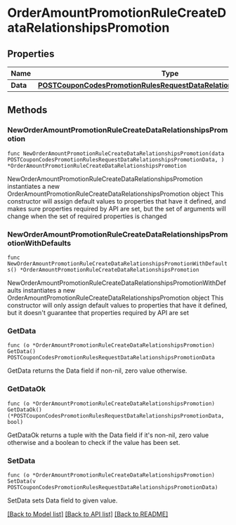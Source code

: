 # OrderAmountPromotionRuleCreateDataRelationshipsPromotion

## Properties

Name | Type | Description | Notes
------------ | ------------- | ------------- | -------------
**Data** | [**POSTCouponCodesPromotionRulesRequestDataRelationshipsPromotionData**](POSTCouponCodesPromotionRulesRequestDataRelationshipsPromotionData.md) |  | 

## Methods

### NewOrderAmountPromotionRuleCreateDataRelationshipsPromotion

`func NewOrderAmountPromotionRuleCreateDataRelationshipsPromotion(data POSTCouponCodesPromotionRulesRequestDataRelationshipsPromotionData, ) *OrderAmountPromotionRuleCreateDataRelationshipsPromotion`

NewOrderAmountPromotionRuleCreateDataRelationshipsPromotion instantiates a new OrderAmountPromotionRuleCreateDataRelationshipsPromotion object
This constructor will assign default values to properties that have it defined,
and makes sure properties required by API are set, but the set of arguments
will change when the set of required properties is changed

### NewOrderAmountPromotionRuleCreateDataRelationshipsPromotionWithDefaults

`func NewOrderAmountPromotionRuleCreateDataRelationshipsPromotionWithDefaults() *OrderAmountPromotionRuleCreateDataRelationshipsPromotion`

NewOrderAmountPromotionRuleCreateDataRelationshipsPromotionWithDefaults instantiates a new OrderAmountPromotionRuleCreateDataRelationshipsPromotion object
This constructor will only assign default values to properties that have it defined,
but it doesn't guarantee that properties required by API are set

### GetData

`func (o *OrderAmountPromotionRuleCreateDataRelationshipsPromotion) GetData() POSTCouponCodesPromotionRulesRequestDataRelationshipsPromotionData`

GetData returns the Data field if non-nil, zero value otherwise.

### GetDataOk

`func (o *OrderAmountPromotionRuleCreateDataRelationshipsPromotion) GetDataOk() (*POSTCouponCodesPromotionRulesRequestDataRelationshipsPromotionData, bool)`

GetDataOk returns a tuple with the Data field if it's non-nil, zero value otherwise
and a boolean to check if the value has been set.

### SetData

`func (o *OrderAmountPromotionRuleCreateDataRelationshipsPromotion) SetData(v POSTCouponCodesPromotionRulesRequestDataRelationshipsPromotionData)`

SetData sets Data field to given value.



[[Back to Model list]](../README.md#documentation-for-models) [[Back to API list]](../README.md#documentation-for-api-endpoints) [[Back to README]](../README.md)


